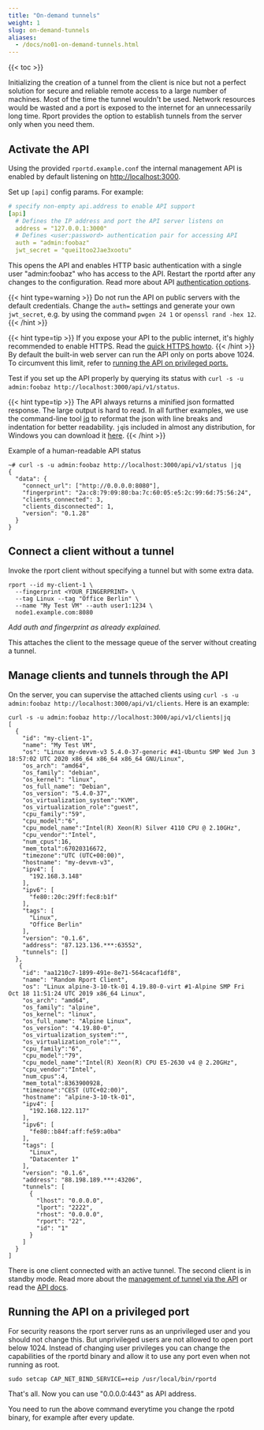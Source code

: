 ```yaml
---
title: "On-demand tunnels"
weight: 1
slug: on-demand-tunnels
aliases:
  - /docs/no01-on-demand-tunnels.html
---
```

{{< toc >}}

Initializing the creation of a tunnel from the client is nice but not a perfect solution for secure and reliable remote
access to a large number of machines. Most of the time the tunnel wouldn't be used. Network resources would be wasted
and a port is exposed to the internet for an unnecessarily long time. Rport provides the option to establish tunnels
from the server only when you need them.

## Activate the API

Using the provided `rportd.example.conf` the internal management API is enabled by default listening on <http://localhost:3000>.

Set up `[api]` config params. For example:

   ```yaml
   # specify non-empty api.address to enable API support
   [api]
     # Defines the IP address and port the API server listens on
     address = "127.0.0.1:3000"
     # Defines <user:password> authentication pair for accessing API
     auth = "admin:foobaz"
     jwt_secret = "quei1too2Jae3xootu"
   ```

This opens the API and enables HTTP basic authentication with a single user "admin:foobaz" who has access to the API.
Restart the rportd after any changes to the configuration. Read more about API [authentication options](no02-api-auth.md).

{{< hint type=warning >}}
Do not run the API on public servers with the default credentials. Change the `auth=` settings and generate your own
`jwt_secret`, e.g. by using the command `pwgen 24 1` or `openssl rand -hex 12`.
{{< /hint >}}

{{< hint type=tip >}}
If you expose your API to the public internet, it's highly recommended to enable HTTPS. Read the [quick HTTPS howto](no08-https-howto.md).
{{< /hint >}}
By default the built-in web server can run the API only on ports above 1024. To circumvent this limit, refer to
[running the API on privileged ports.](#running-the-api-on-a-privileged-port)

Test if you set up the API properly by querying its status with `curl -s -u admin:foobaz http://localhost:3000/api/v1/status`.

{{< hint type=tip >}}
The API always returns a minified json formatted response. The large output is hard to read. In all further examples,
we use the command-line tool [jq](https://stedolan.github.io/jq/) to reformat the json with line breaks and indentation
for better readability. `jq`is included in almost any distribution, for Windows you can download it
[here](https://stedolan.github.io/jq/download/).
{{< /hint >}}

Example of a human-readable API status

```shell
~# curl -s -u admin:foobaz http://localhost:3000/api/v1/status |jq
{
  "data": {
    "connect_url": ["http://0.0.0.0:8080"],
    "fingerprint": "2a:c8:79:09:80:ba:7c:60:05:e5:2c:99:6d:75:56:24",
    "clients_connected": 3,
    "clients_disconnected": 1,
    "version": "0.1.28"
  }
}
```

## Connect a client without a tunnel

Invoke the rport client without specifying a tunnel but with some extra data.

```shell
rport --id my-client-1 \
  --fingerprint <YOUR_FINGERPRINT> \
  --tag Linux --tag "Office Berlin" \
  --name "My Test VM" --auth user1:1234 \
  node1.example.com:8080
```

*Add auth and fingerprint as already explained.*

This attaches the client to the message queue of the server without creating a tunnel.

## Manage clients and tunnels through the API

On the server, you can supervise the attached clients using
`curl -s -u admin:foobaz http://localhost:3000/api/v1/clients`.
Here is an example:

```shell
curl -s -u admin:foobaz http://localhost:3000/api/v1/clients|jq
[
  {
    "id": "my-client-1",
    "name": "My Test VM",
    "os": "Linux my-devvm-v3 5.4.0-37-generic #41-Ubuntu SMP Wed Jun 3 18:57:02 UTC 2020 x86_64 x86_64 x86_64 GNU/Linux",
    "os_arch": "amd64",
    "os_family": "debian",
    "os_kernel": "linux",
    "os_full_name": "Debian",
    "os_version": "5.4.0-37",
    "os_virtualization_system":"KVM",
    "os_virtualization_role":"guest",
    "cpu_family":"59",
    "cpu_model":"6",
    "cpu_model_name":"Intel(R) Xeon(R) Silver 4110 CPU @ 2.10GHz",
    "cpu_vendor":"Intel",
    "num_cpus":16,
    "mem_total":67020316672,
    "timezone":"UTC (UTC+00:00)",
    "hostname": "my-devvm-v3",
    "ipv4": [
      "192.168.3.148"
    ],
    "ipv6": [
      "fe80::20c:29ff:fec8:b1f"
    ],
    "tags": [
      "Linux",
      "Office Berlin"
    ],
    "version": "0.1.6",
    "address": "87.123.136.***:63552",
    "tunnels": []
  },
   {
    "id": "aa1210c7-1899-491e-8e71-564cacaf1df8",
    "name": "Random Rport Client",
    "os": "Linux alpine-3-10-tk-01 4.19.80-0-virt #1-Alpine SMP Fri Oct 18 11:51:24 UTC 2019 x86_64 Linux",
    "os_arch": "amd64",
    "os_family": "alpine",
    "os_kernel": "linux",
    "os_full_name": "Alpine Linux",
    "os_version": "4.19.80-0",
    "os_virtualization_system":"",
    "os_virtualization_role":"",
    "cpu_family":"6",
    "cpu_model":"79",
    "cpu_model_name":"Intel(R) Xeon(R) CPU E5-2630 v4 @ 2.20GHz",
    "cpu_vendor":"Intel",
    "num_cpus":4,
    "mem_total":8363900928,
    "timezone":"CEST (UTC+02:00)",
    "hostname": "alpine-3-10-tk-01",
    "ipv4": [
      "192.168.122.117"
    ],
    "ipv6": [
      "fe80::b84f:aff:fe59:a0ba"
    ],
    "tags": [
      "Linux",
      "Datacenter 1"
    ],
    "version": "0.1.6",
    "address": "88.198.189.***:43206",
    "tunnels": [
      {
        "lhost": "0.0.0.0",
        "lport": "2222",
        "rhost": "0.0.0.0",
        "rport": "22",
        "id": "1"
      }
    ]
  }
]
```

There is one client connected with an active tunnel. The second client is in standby mode.
Read more about the [management of tunnel via the API](/docs/content/get-started/no09-managing-tunnels.md)
or read the [API docs](https://apidoc.rport.io/master/).

## Running the API on a privileged port

For security reasons the rport server runs as an unprivileged user and you should not change this. But unprivileged
users are not allowed to open port below 1024. Instead of changing user privileges you can change the capabilities of
the rportd binary and allow it to use any port even when not running as root.

```shell
sudo setcap CAP_NET_BIND_SERVICE=+eip /usr/local/bin/rportd
```

That's all.
Now you can use "0.0.0.0:443" as API address.

You need to run the above command everytime you change the rpotd binary, for example after every update.
